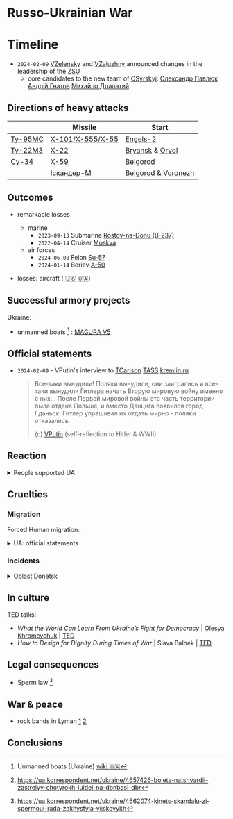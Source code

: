 # Russo-Ukrainian War

# Timeline

- `2024-02-09` [VZelensky](https://en.wikipedia.org/wiki/Volodymyr_Zelenskyy)
  and [VZaluzhny](https://en.wikipedia.org/wiki/Valerii_Zaluzhnyi)
  announced changes in the leadership of the [ZSU](https://en.wikipedia.org/wiki/Armed_Forces_of_Ukraine)
  - core candidates to the new team of
    [OSyrskyi](https://en.wikipedia.org/wiki/Oleksandr_Syrskyi):
    [Олександр Павлюк](https://uk.wikipedia.org/wiki/%D0%9F%D0%B0%D0%B2%D0%BB%D1%8E%D0%BA_%D0%9E%D0%BB%D0%B5%D0%BA%D1%81%D0%B0%D0%BD%D0%B4%D1%80_%D0%9E%D0%BB%D0%B5%D0%BA%D1%81%D1%96%D0%B9%D0%BE%D0%B2%D0%B8%D1%87)
    [Андрій Гнатов](https://uk.wikipedia.org/wiki/%D0%93%D0%BD%D0%B0%D1%82%D0%BE%D0%B2_%D0%90%D0%BD%D0%B4%D1%80%D1%96%D0%B9_%D0%92%D1%96%D0%BA%D1%82%D0%BE%D1%80%D0%BE%D0%B2%D0%B8%D1%87)
    [Михайло Драпатий](https://uk.wikipedia.org/wiki/%D0%94%D1%80%D0%B0%D0%BF%D0%B0%D1%82%D0%B8%D0%B9_%D0%9C%D0%B8%D1%85%D0%B0%D0%B9%D0%BB%D0%BE_%D0%92%D0%B0%D1%81%D0%B8%D0%BB%D1%8C%D0%BE%D0%B2%D0%B8%D1%87)

## Directions of heavy attacks

|                                                         | Missile                                                                        | Start                                                                                                                 |
|---------------------------------------------------------|--------------------------------------------------------------------------------|-----------------------------------------------------------------------------------------------------------------------|
| [Ту-95МС](https://en.wikipedia.org/wiki/Tupolev_Tu-95)  | [Х-101/Х-555/Х-55](https://en.wikipedia.org/wiki/Kh-55#Kh-101/102_(X-101/102)) | [Engels-2](https://en.wikipedia.org/wiki/Engels-2_(air_base))                                                         |
| [Ту-22М3](https://en.wikipedia.org/wiki/Tupolev_Tu-22M) | [Х-22](https://en.wikipedia.org/wiki/Kh-22)                                    | [Bryansk](https://en.wikipedia.org/wiki/Bryansk_Oblast) & [Oryol](https://en.wikipedia.org/wiki/Oryol_Oblast)         |
| [Су-34](https://en.wikipedia.org/wiki/Sukhoi_Su-34)     | [Х-59](https://en.wikipedia.org/wiki/Kh-59)                                    | [Belgorod](https://en.wikipedia.org/wiki/Belgorod_Oblast)                                                             |
|                                                         | [Іскандер-М](https://en.wikipedia.org/wiki/9K720_Iskander)                     | [Belgorod](https://en.wikipedia.org/wiki/Belgorod_Oblast) & [Voronezh](https://en.wikipedia.org/wiki/Voronezh_Oblast) |

## Outcomes

- remarkable losses
  - marine
    <!-- - `20240-02-14` Large landing ship BDK-64 [Caesar Kunikov](https://en.wikipedia.org/wiki/Russian_ship_Caesar_Kunikov) -->
    - `2023-09-13` Submarine [Rostov-na-Donu (B-237)](https://en.wikipedia.org/wiki/Russian_submarine_B-237)
    - `2022-04-14` Cruiser [Moskva](https://en.wikipedia.org/wiki/Sinking_of_the_Moskva)
  - air forces
    - `2024-06-08` Felon [Su-57](https://en.wikipedia.org/wiki/Sukhoi_Su-57)
    - `2024-01-14` Beriev [A-50](https://en.wikipedia.org/wiki/Beriev_A-50)

- losses:
  aircraft (
  [:us:](https://en.wikipedia.org/wiki/List_of_aircraft_losses_during_the_Russo-Ukrainian_War)
  [:ukraine:](https://uk.wikipedia.org/wiki/%D0%92%D1%82%D1%80%D0%B0%D1%82%D0%B8_%D0%B2%D1%96%D0%B9%D1%81%D1%8C%D0%BA%D0%BE%D0%B2%D0%BE%D1%97_%D1%82%D0%B5%D1%85%D0%BD%D1%96%D0%BA%D0%B8_%D1%83_%D1%80%D0%BE%D1%81%D1%96%D0%B9%D1%81%D1%8C%D0%BA%D0%BE-%D1%83%D0%BA%D1%80%D0%B0%D1%97%D0%BD%D1%81%D1%8C%D0%BA%D1%96%D0%B9_%D0%B2%D1%96%D0%B9%D0%BD%D1%96_(%D0%B7_2014)#%D0%90%D0%B2%D1%96%D0%B0%D1%86%D1%96%D1%8F_(%D0%BB%D1%96%D1%82%D0%B0%D0%BA%D0%B8,_%D0%B2%D0%B5%D1%80%D1%82%D0%BE%D0%BB%D1%8C%D0%BE%D1%82%D0%B8)))

## Successful armory projects

Ukraine:
- unmanned boats [^wiki:unmanned-boats-ua] :
  [MAGURA V5](https://en.wikipedia.org/wiki/MAGURA_V5)

[^wiki:unmanned-boats-ua]: Unmanned boats (Ukraine) [wiki :ukraine:](https://uk.wikipedia.org/wiki/%D0%91%D0%B5%D0%B7%D0%BF%D1%96%D0%BB%D0%BE%D1%82%D0%BD%D1%96_%D0%BD%D0%B0%D0%B4%D0%B2%D0%BE%D0%B4%D0%BD%D1%96_%D0%B0%D0%BF%D0%B0%D1%80%D0%B0%D1%82%D0%B8_(%D0%A3%D0%BA%D1%80%D0%B0%D1%97%D0%BD%D0%B0))

## Official statements

- `2024-02-09` - VPutin's interview to [TCarlson](https://en.wikipedia.org/wiki/Tucker_Carlson)
  [TASS](https://tass.ru/politika/19942451)
  [kremlin.ru](http://kremlin.ru/events/president/news/73411)
  > Все-таки вынудили! Поляки вынудили, они заигрались и все-таки вынудили Гитлера начать Вторую мировую войну именно с них...
  > После Первой мировой войны эта часть территории была отдана Польше, и вместо Данцига появился город Гданьск.
  > Гитлер упрашивал их отдать мирно - поляки отказались.
  >
  > (c) [VPutin](https://en.wikipedia.org/wiki/Vladimir_Putin) (self-reflection to Hitler & WWII)

## Reaction

<details><summary>People supported UA</summary>

Celebrities:
[Ethan Hawke](https://ua.korrespondent.net/lifestyle/4573805-itan-khouk-zvernuvsia-do-narodu-ukrainy)

Scientists:
[Günter M. Ziegler](https://youtu.be/yOd4NCZQPZ0)
[Konstantin Novoselov](https://en.wikipedia.org/wiki/Konstantin_Novoselov)

</details>

## Cruelties

### Migration

Forced Human migration:
<details><summary>UA: official statements</summary>

- Lukhansk: flood of [Indigenous minority peoples](https://en.wikipedia.org/wiki/Unified_list_of_Indigenous_minority_peoples_of_the_North,_Siberia,_and_the_Far_East_of_Russia) from Russia

  [@t](https://t.me/serhiy_hayday/10454)
  [Serhiy Haidai](https://en.wikipedia.org/wiki/Serhiy_Haidai)
- Melitopol:

  - more than half of the former population of the city moved to UA controlled or UA allies 
  - population increased due to $\approx$ 100K newcomers from Russia

  [@t](https://t.me/ivan_fedorov_melitopol/4492)
  [Ivan Fedorov](https://en.wikipedia.org/wiki/Ivan_Fedorov_(politician))

</details>

### Incidents

<details><summary>Oblast Donetsk</summary>

- Lyman: 2 policemens + 2 ladies killed [^Lyman:incident-4killed]

[^Lyman:incident-4killed]: https://ua.korrespondent.net/ukraine/4657426-boiets-natshvardii-zastrelyv-chotyrokh-luidei-na-donbasi-dbr

</details>

## In culture

TED talks:
- *What the World Can Learn From Ukraine’s Fight for Democracy* | [Olesya Khromeychuk](https://www.olesyakhromeychuk.com/) | [TED](https://www.youtube.com/watch?v=mJy_wVSKwwA)
- *How to Design for Dignity During Times of War* | Slava Balbek | [TED](https://www.youtube.com/watch?v=qaE194b_Dk8)

## Legal consequences

- Sperm law [^sperm-law]

[^sperm-law]: https://ua.korrespondent.net/ukraine/4662074-kinets-skandalu-zi-spermoui-rada-zakhystyla-viiskovykh

## War & peace

- rock bands in Lyman
  [1](https://www.alamy.de/stockfoto-ein-teenager-rock-band-probe-im-jugendzentrum-am-lyman-ato-zone-oblast-donezk-ukraine-163348425.html)
  [2](https://www.alamy.com/stock-image-a-teenage-rock-band-rehearsal-in-youth-center-at-lyman-ato-zone-donetsk-163348424.html)

## Conclusions
